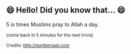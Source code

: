 ## 😄 Hello! Did you know that... 😄
5 is times Muslims pray to Allah a day.

<sup>(come back in 5 minutes for the next trivia)</sup>


<sup>Credits: http://numbersapi.com</sup>
